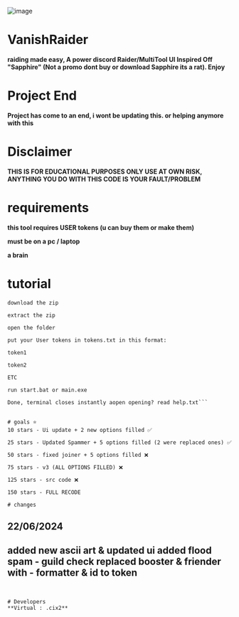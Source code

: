 ![image](https://github.com/vanishgg/VanishRaider/assets/169748142/f5946c99-e943-4787-b008-b00da7a7eb0c)
# VanishRaider
**raiding made easy, A power discord Raider/MultiTool UI Inspired Off "Sapphire" (Not a promo dont buy or download Sapphire its a rat). Enjoy**

# Project End
**Project has come to an end, i wont be updating this. or helping anymore with this**

# Disclaimer
**THIS IS FOR EDUCATIONAL PURPOSES ONLY USE AT OWN RISK, ANYTHING YOU DO WITH THIS CODE IS YOUR FAULT/PROBLEM**

# requirements
**this tool requires USER tokens (u can buy them or make them)**

**must be on a pc / laptop**

**a brain**

# tutorial
```
download the zip

extract the zip

open the folder

put your User tokens in tokens.txt in this format:

token1

token2

ETC

run start.bat or main.exe

Done, terminal closes instantly aopen opening? read help.txt```


# goals ⭐
10 stars - Ui update + 2 new options filled ✅

25 stars - Updated Spammer + 5 options filled (2 were replaced ones) ✅

50 stars - fixed joiner + 5 options filled ❌

75 stars - v3 (ALL OPTIONS FILLED) ❌

125 stars - src code ❌

150 stars - FULL RECODE

# changes
```
22/06/2024
--------------------------------------------
added new ascii art & updated ui
added flood spam - guild check
replaced booster & friender with - formatter & id to token
--------------------------------------------
```


# Developers
**Virtual : .cix2**
